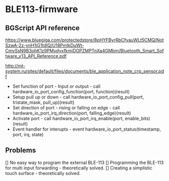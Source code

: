 BLE113-firmware
===============

BGScript API reference
---------------------

https://www.bluegiga.com/protectedstore/8pHYFByrRbCfvauWLt5CMQ/NotSzwA-2z-ynH1iG1tdIQ/U18PmIkDuWt-CmvSsN9B3ohK1z9PMvdyxfkmjDGPZMPTnXa4GMbm/Bluetooth_Smart_Software_v13_API_Reference.pdf

http://mt-system.ru/sites/default/files/documents/ble_application_note_crp_sensor.pdf

* Set function of port - Input or output - call hardware_io_port_config_function(port, function)(result)
* Setup pull up or down - call hardware_io_port_config_pull(port, tristate_mask, pull_up)(result)
* Set direction of port - rising or falling on edge - call hardware_io_port_irq_direction(port, falling_edge)(result)
* Activate port - call hardware_io_port_irq_enable(port, enable_bits)(result)
* Event handler for interupts - event hardware_io_port_status(timestamp, port, irq, state)

Problems
-----------
[] No easy way to program the external BLE-113
[] Programming the BLE-113 for multi input forwarding - theoretically solved.
[] Creating a simplistic touch surface - theoretically solved.
